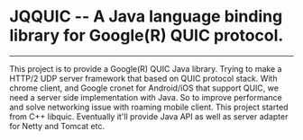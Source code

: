 # JQQUIC -- A Java language binding library for Google(R) QUIC protocol.
---
This project is to provide a Google(R) QUIC Java library.
Trying to make a HTTP/2 UDP server framework that based on QUIC protocol stack. 
With chrome client, and Google cronet for Android/iOS that support QUIC, we need a server side implementation with Java. 
So to improve performance and solve networking issue with roaming mobile client. 
This project started from C++ libquic. Eventually it'll provide Java API as well as server adapter for Netty and Tomcat etc. 

